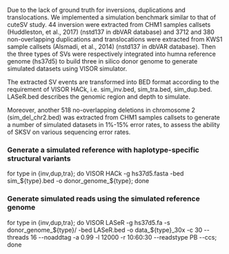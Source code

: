Due to the lack of ground truth for inversions, duplications and translocations. We implemented a simulation benchmark similar to that of cuteSV study. 44 inversion were extracted from CHM1 samples callsets (Huddleston, et al., 2017) (nstd137 in dbVAR database) and 3712 and 380 non-overlapping duplications and translocations were extracted from KWS1 sample callsets (Alsmadi, et al., 2014) (nstd137 in dbVAR database). Then the three types of SVs were respectively integrated into humna reference genome (hs37d5) to build three in silico donor genome to generate simulated datasets using VISOR simulator.

The extracted SV events are transformed into BED format according to the requirement of VISOR HACk, i.e. sim_inv.bed, sim_tra.bed, sim_dup.bed. LASeR.bed describes the genomic region and depth to simulate.

Moreover, another 518 no-overlapping deletions in chromosome 2 (sim_del_chr2.bed) was extracted from CHM1 samples callsets to generate a number of simulated datasets in 1%-15% error rates, to assess the ability of SKSV on various sequencing error rates.

### Generate a simulated reference with haplotype-specific structural variants

for type in {inv,dup,tra}; do VISOR HACk -g hs37d5.fasta -bed sim_${type}.bed -o donor_genome_${type}; done

### Generate simulated reads using the simulated reference genome

for type in {inv,dup,tra}; do VISOR LASeR -g hs37d5.fa -s donor_genome_${type}/ -bed LASeR.bed -o data_${type}_30x -c 30 --threads 16 --noaddtag -a 0.99 -l 12000 -r 10:60:30 --readstype PB --ccs; done
